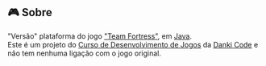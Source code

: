 ## :video_game: Sobre

"Versão" plataforma do jogo ["Team Fortress"](https://wiki.teamfortress.com/wiki/Team_Fortress_Classic), em [Java](https://www.java.com/).  
Este é um projeto do [Curso de Desenvolvimento de Jogos](https://cursos.dankicode.com/curso-dev-games) da [Danki Code](http://cursos.dankicode.com/) e não tem nenhuma ligação com o jogo original.
